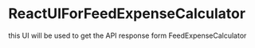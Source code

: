 # ReactUIForFeedExpenseCalculator
this UI will be used to get the API response form FeedExpenseCalculator
